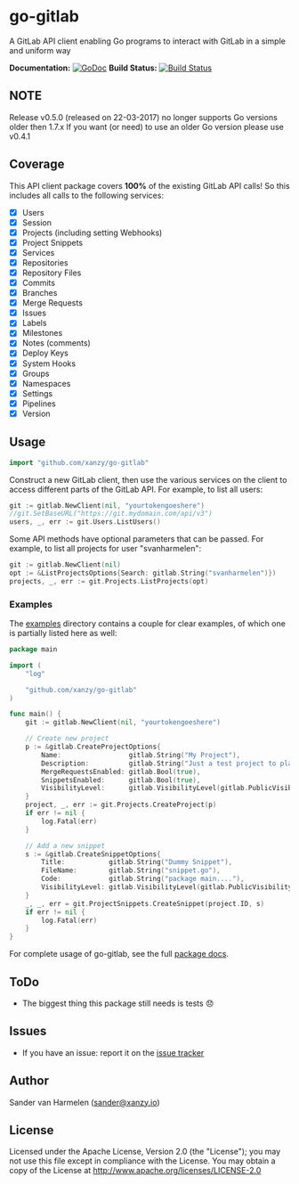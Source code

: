 # go-gitlab

A GitLab API client enabling Go programs to interact with GitLab in a simple and uniform way

**Documentation:** [![GoDoc](https://godoc.org/github.com/xanzy/go-gitlab?status.svg)](https://godoc.org/github.com/xanzy/go-gitlab)
**Build Status:** [![Build Status](https://travis-ci.org/xanzy/go-gitlab.svg?branch=master)](https://travis-ci.org/xanzy/go-gitlab)

## NOTE

Release v0.5.0 (released on 22-03-2017) no longer supports Go versions older
then 1.7.x If you want (or need) to use an older Go version please use v0.4.1

## Coverage

This API client package covers **100%** of the existing GitLab API calls! So this
includes all calls to the following services:

- [x] Users
- [x] Session
- [x] Projects (including setting Webhooks)
- [x] Project Snippets
- [x] Services
- [x] Repositories
- [x] Repository Files
- [x] Commits
- [x] Branches
- [x] Merge Requests
- [x] Issues
- [x] Labels
- [x] Milestones
- [x] Notes (comments)
- [x] Deploy Keys
- [x] System Hooks
- [x] Groups
- [x] Namespaces
- [x] Settings
- [x] Pipelines
- [x] Version

## Usage

```go
import "github.com/xanzy/go-gitlab"
```

Construct a new GitLab client, then use the various services on the client to
access different parts of the GitLab API. For example, to list all
users:

```go
git := gitlab.NewClient(nil, "yourtokengoeshere")
//git.SetBaseURL("https://git.mydomain.com/api/v3")
users, _, err := git.Users.ListUsers()
```

Some API methods have optional parameters that can be passed. For example,
to list all projects for user "svanharmelen":

```go
git := gitlab.NewClient(nil)
opt := &ListProjectsOptions{Search: gitlab.String("svanharmelen")})
projects, _, err := git.Projects.ListProjects(opt)
```

### Examples

The [examples](https://github.com/xanzy/go-gitlab/tree/master/examples) directory
contains a couple for clear examples, of which one is partially listed here as well:

```go
package main

import (
	"log"

	"github.com/xanzy/go-gitlab"
)

func main() {
	git := gitlab.NewClient(nil, "yourtokengoeshere")

	// Create new project
	p := &gitlab.CreateProjectOptions{
		Name:                 gitlab.String("My Project"),
		Description:          gitlab.String("Just a test project to play with"),
		MergeRequestsEnabled: gitlab.Bool(true),
		SnippetsEnabled:      gitlab.Bool(true),
		VisibilityLevel:      gitlab.VisibilityLevel(gitlab.PublicVisibility),
	}
	project, _, err := git.Projects.CreateProject(p)
	if err != nil {
		log.Fatal(err)
	}

	// Add a new snippet
	s := &gitlab.CreateSnippetOptions{
		Title:           gitlab.String("Dummy Snippet"),
		FileName:        gitlab.String("snippet.go"),
		Code:            gitlab.String("package main...."),
		VisibilityLevel: gitlab.VisibilityLevel(gitlab.PublicVisibility),
	}
	_, _, err = git.ProjectSnippets.CreateSnippet(project.ID, s)
	if err != nil {
		log.Fatal(err)
	}
}

```

For complete usage of go-gitlab, see the full [package docs](https://godoc.org/github.com/xanzy/go-gitlab).

## ToDo

- The biggest thing this package still needs is tests :disappointed:

## Issues

- If you have an issue: report it on the [issue tracker](https://github.com/xanzy/go-gitlab/issues)

## Author

Sander van Harmelen (<sander@xanzy.io>)

## License

Licensed under the Apache License, Version 2.0 (the "License"); you may not use this file except in compliance with the License. You may obtain a copy of the License at <http://www.apache.org/licenses/LICENSE-2.0>
